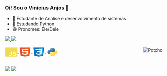 ### Oi! Sou o Vinícius Anjos 👋


- 🔭 Estudante de Analise e desenvolvimento de sistemas
- 🌱 Estudando Python
- 😄 Pronomes: Ele/Dele

<div>
  <a href="https://github.com/ViniciusAnjos08">
  <img   src="https://github-readme-stats.vercel.app/api?username=ViniciusAnjos08&show_icons=true&theme=dracula&include_all_commits=true&count_private=true"/>
  <img   src="https://github-readme-stats.vercel.app/api/top-langs/?username=ViniciusAnjos08&layout=compact&langs_count=7&theme=dracula"/>
</div>

  <div style="display: inline_block"><br>
  <img align="center" alt="Js" height="30" width="40" src="https://raw.githubusercontent.com/devicons/devicon/master/icons/javascript/javascript-plain.svg">
  <img align="center" alt="HTML" height="30" width="40" src="https://raw.githubusercontent.com/devicons/devicon/master/icons/html5/html5-original.svg">
  <img align="center" alt="CSS" height="30" width="40" src="https://raw.githubusercontent.com/devicons/devicon/master/icons/css3/css3-original.svg">
  <img align="center" alt="Python" height="30" width="40" src="https://raw.githubusercontent.com/devicons/devicon/master/icons/python/python-original.svg">
  <img align="right" alt="Potcho" src="https://cdn.discordapp.com/attachments/876118214164242432/876118645686820915/potsip2.png">
</div>
  
  ##
  
  <div> 
  <a href = "mailto:anjos.vinicius@aluno.ifsp.edu.br"><img src="https://img.shields.io/badge/-Gmail-%23333?style=for-the-badge&logo=gmail&logoColor=white" target="_blank"></a>
  <a href="https://www.linkedin.com/in/vin%C3%ADcius-anjos-385829217" target="_blank"><img src="https://img.shields.io/badge/-LinkedIn-%230077B5?style=for-the-badge&logo=linkedin&logoColor=white" target="_blank"></a> 
  

  </div>
  
  
